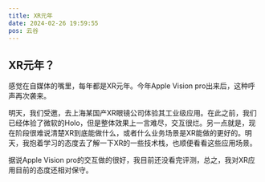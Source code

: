 ```yaml
---
title: XR元年
date: 2024-02-26 19:59:55
pos: 云谷
---
```

## XR元年？

感觉在自媒体的嘴里，每年都是XR元年。今年Apple Vision pro出来后，这种呼声再次袭来。

明天，我们受邀，去上海某国产XR眼镜公司体验其工业级应用。在此之前，我们已经体验了微软的Holo，但是整体效果上一言难尽，交互很烂。另一点就是，现在阶段很难说清楚XR到底能做什么，或者什么业务场景是XR能做的更好的。明天，我抱着学习的态度去了解一下XR的一些技术栈，也顺便看看这些应用场景。

据说Apple Vision pro的交互做的很好，我目前还没看完评测，总之，我对XR应用目前的态度还相对保守。